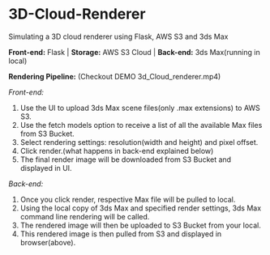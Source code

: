 # 3D-Cloud-Renderer
Simulating a 3D cloud renderer using Flask, AWS S3 and 3ds Max

__Front-end:__ Flask | __Storage:__ AWS S3 Cloud | __Back-end:__ 3ds Max(running in local)

__Rendering Pipeline:__ (Checkout DEMO 3d_Cloud_renderer.mp4)

_Front-end:_
1. Use the UI to upload 3ds Max scene files(only .max extensions) to AWS S3.
2. Use the fetch models option to receive a list of all the available Max files from S3 Bucket.
3. Select rendering settings: resolution(width and height) and pixel offset.
4. Click render.(what happens in back-end explained below)
5. The final render image will be downloaded from S3 Bucket and displayed in UI.

_Back-end:_
1. Once you click render, respective Max file will be pulled to local.
2. Using the local copy of 3ds Max and specified render settings, 3ds Max command line rendering will be called.
3. The rendered image will then be uploaded to S3 Bucket from your local.
4. This rendered image is then pulled from S3 and displayed in browser(above).
